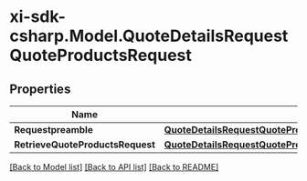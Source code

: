 # xi-sdk-csharp.Model.QuoteDetailsRequestQuoteProductsRequest

## Properties

Name | Type | Description | Notes
------------ | ------------- | ------------- | -------------
**Requestpreamble** | [**QuoteDetailsRequestQuoteProductsRequestRequestpreamble**](QuoteDetailsRequestQuoteProductsRequestRequestpreamble.md) |  | [optional] 
**RetrieveQuoteProductsRequest** | [**QuoteDetailsRequestQuoteProductsRequestRetrieveQuoteProductsRequest**](QuoteDetailsRequestQuoteProductsRequestRetrieveQuoteProductsRequest.md) |  | [optional] 

[[Back to Model list]](../README.md#documentation-for-models) [[Back to API list]](../README.md#documentation-for-api-endpoints) [[Back to README]](../README.md)

